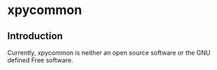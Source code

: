 # xpycommon

## Introduction

Currently, xpycommon is neither an open source software or the GNU defined Free software.
